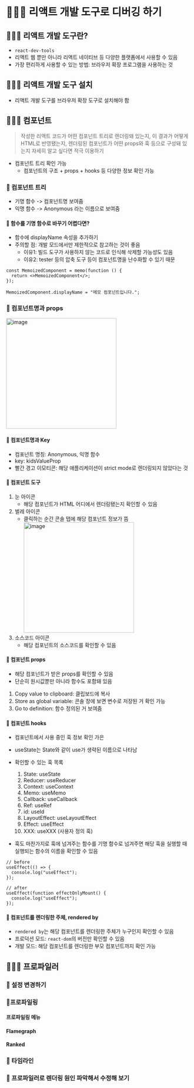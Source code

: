 # 🚴🏻‍♀️ 리액트 개발 도구로 디버깅 하기

## 🧑🏻‍🍳 리액트 개발 도구란?

- `react-dev-tools`
- 리액트 웹 뿐만 아니라 리액트 네이티브 등 다양한 플랫폼에서 사용할 수 있음
- 가장 편리하게 사용할 수 있는 방법: 브라우저 확장 프로그램을 사용하는 것

## 🧑🏻‍🍳 리액트 개발 도구 설치

- 리액트 개발 도구를 브라우저 확장 도구로 설치해야 함

## 🧑🏻‍🍳 컴포넌트

> 작성한 리액트 코드가 어떤 컴포넌트 트리로 렌더링돼 있는지, 이 결과가 어떻게 HTML로 반영됐는지, 렌더링된 컴포넌트가 어떤 props와 훅 등으로 구성돼 있는지 자세히 알고 싶다면 적극 이용하기

- 컴포넌트 트리 확인 가능
  - 컴포넌트의 구조 + props + hooks 등 다양한 정보 확인 가능

### 📍 컴포넌트 트리

- 기명 함수 -> 컴포넌트명 보여줌
- 익명 함수 -> Anonymous 라는 이름으로 보여줌

#### 🤔 함수를 기명 함수로 바꾸기 어렵다면?

- 함수에 displayName 속성을 추가하기
- 주의할 점: 개발 모드에서만 제한적으로 참고하는 것이 좋음
  - 이유1: 빌드 도구가 사용하지 않는 코드로 인식해 삭제할 가능성도 있음
  - 이유2: tester 등의 압축 도구 등이 컴포넌트명을 난수화할 수 있기 때문

```tsx
const MemoizedComponent = memo(function () {
  return <>MemoizedComponent</>;
});

MemoizedComponent.displayName = "메모 컴포넌트입니다.";
```

### 📍 컴포넌트명과 props

<img width="300" alt="image" src="https://github.com/yeonju0110/book-study/assets/97719273/7d53699f-74c9-4361-94c4-b7c0ca5fa85e">

#### 🎤 컴포넌트명과 Key

- 컴포넌트 명칭: Anonymous, 익명 함수
- key: kidsValueProp
- 빨간 경고 이모티콘: 해당 애플리케이션이 strict mode로 렌더링되지 않았다는 것

#### 🎤 컴포넌트 도구

1. 눈 아이콘
   - 해당 컴포넌트가 HTML 어디에서 렌더링됐는지 확인할 수 있음
2. 벌레 아이콘
   - 클릭하는 순간 콘솔 탭에 해당 컴포넌트 정보가 뜸
     <img width="300" alt="image" src="https://github.com/yeonju0110/book-study/assets/97719273/a584b008-6a6d-4f02-8609-0c535dd72b7e">
3. 소스코드 아이콘
   - 해당 컴포넌트의 소스코드를 확인할 수 있음

#### 🎤 컴포넌트 props

- 해당 컴포넌트가 받은 props를 확인할 수 있음
- 단순히 원시값뿐만 아니라 함수도 포함돼 있음

1. Copy value to clipboard: 클립보드에 복사
2. Store as global variable: 콘솔 창에 보면 변수로 저장된 거 확인 가능
3. Go to definition: 함수 정의된 거 보여줌

#### 🎤 컴포넌트 hooks

- 컴포넌트에서 사용 중인 훅 정보 확인 가은
- useState는 State와 같이 use가 생략된 이름으로 나타남
- 확인할 수 있는 훅 목록

  1. State: useState
  2. Reducer: useReducer
  3. Context: useContext
  4. Memo: useMemo
  5. Callback: useCallback
  6. Ref: useRef
  7. id: useId
  8. LayoutEffect: useLayoutEffect
  9. Effect: useEffect
  10. XXX: useXXX (사용자 정의 훅)

- 훅도 마찬가지로 훅에 넘겨주는 함수를 기명 함수로 넘겨주면 해당 훅을 실행할 때 실행되는 함수의 이름을 확인할 수 있음

```tsx
// before
useEffect(() => {
  console.log("useEffect");
});

// after
useEffect(function effectOnlyMount() {
  console.log("useEffect");
});
```

#### 🎤 컴포넌트를 렌더링한 주체, rendered by

- `rendered by`는 해당 컴포넌트를 렌더링한 주체가 누구인지 확인할 수 있음
- 프로덕션 모드: `react-dom`의 버전만 확인할 수 있음
- 개발 모드: 해당 컴포넌트를 렌더링한 부모 컴포넌트까지 확인 가능

## 🧑🏻‍🍳 프로파일러

### 📍 설정 변경하기

### 📍프로파일링

#### 프로파일링 메뉴

#### Flamegraph

#### Ranked

### 📍 타임라인

### 📍 프로파일러로 렌더링 원인 파악해서 수정해 보기

